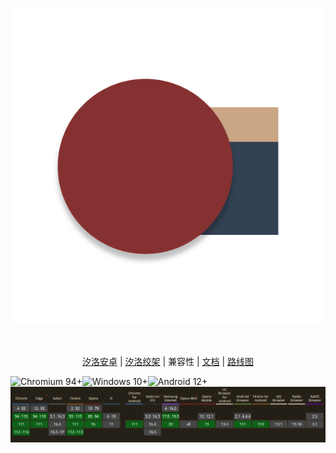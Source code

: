 <p align="center">
<img alt="Sillot" src="../../app/stage/icon.png">
</p>

<p align="center">
<br><br>
<a href="README_Sillot-android.md">汐洛安卓</a> | <a href="README_Sillot-Gibbet.md">汐洛绞架</a> | 兼容性
| <a href="document.md">文档</a> | <a href="roadmap.md">路线图</a>
</p>

<span>
<img src="https://img.shields.io/badge/Chromium 94+-black?logo=Google Chrome&logoColor=white" title="Chromium 94+" height="31"/><img src="https://img.shields.io/badge/Windows 10+-black?logo=Windows 11" title="Windows 10+" height="31"/><img src="https://img.shields.io/badge/Android 12+-black?logo=android" title="Android 12+" height="31"/>
</span>
<img src="../../screenshots/sillot/es2022.png"/>

